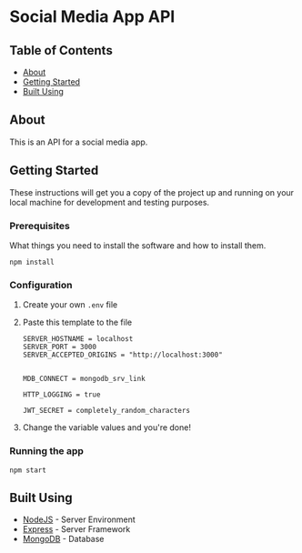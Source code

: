 # Social Media App API

## Table of Contents

-   [About](#about)
-   [Getting Started](#getting_started)
-   [Built Using](#built_using)

## About <a name = "about"></a>

This is an API for a social media app.

## Getting Started <a name = "getting_started"></a>

These instructions will get you a copy of the project up and running on your local machine for development and testing purposes.

### Prerequisites

What things you need to install the software and how to install them.

```
npm install
```

### Configuration

1. Create your own `.env` file
2. Paste this template to the file

    ```shell
    SERVER_HOSTNAME = localhost
    SERVER_PORT = 3000
    SERVER_ACCEPTED_ORIGINS = "http://localhost:3000"


    MDB_CONNECT = mongodb_srv_link

    HTTP_LOGGING = true

    JWT_SECRET = completely_random_characters
    ```

3. Change the variable values and you're done!

### Running the app

```
npm start
```

## Built Using <a name = "built_using"></a>

-   [NodeJS](https://nodejs.org/en/) - Server Environment
-   [Express](https://expressjs.com/) - Server Framework
-   [MongoDB](https://www.mongodb.com/) - Database
